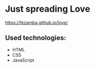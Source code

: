 # Just spreading Love

https://fezamba.github.io/love/

## Used technologies:
- HTML
- CSS
- JavaScript
